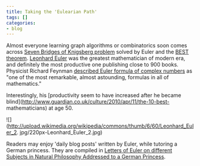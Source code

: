 ```yaml
---
title: Taking the 'Eulearian Path'
tags: []
categories:
- blog
---
```

Almost everyone learning graph algorithms or combinatorics soon comes across
[Seven Bridges of Knigsberg
problem](http://en.wikipedia.org/wiki/Seven_Bridges_of_K%C3%B6nigsberg) solved
by Euler and the [BEST theorem](http://en.wikipedia.org/wiki/BEST_theorem).
[Leonhard Euler](http://en.wikipedia.org/wiki/Leonhard_Euler) was the greatest
mathematician of modern era, and definitely the most productive one publishing
close to 900 books. Physicist Richard Feynman [described Euler formula of
complex numbers](http://en.wikipedia.org/wiki/Euler%27s_formula) as "one of
the most remarkable, almost astounding, formulas in all of mathematics."
<!--more-->

Interestingly, his [productivity seem to have increased after he became
blind](http://www.guardian.co.uk/culture/2010/apr/11/the-10-best-
mathematicians) at age 50.

![](http://upload.wikimedia.org/wikipedia/commons/thumb/6/60/Leonhard_Euler_2.
jpg/220px-Leonhard_Euler_2.jpg)

Readers may enjoy 'daily blog posts' written by Euler, while tutoring a German
princess. They are compiled in [Letters of Euler on different Subjects in
Natural Philosophy Addressed to a German
Princess](http://archive.org/details/lettersofeuleron02eule).

